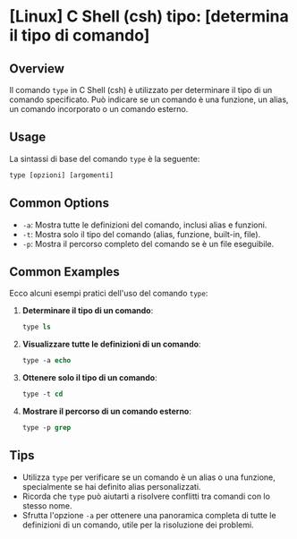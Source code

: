 # [Linux] C Shell (csh) tipo: [determina il tipo di comando]

## Overview
Il comando `type` in C Shell (csh) è utilizzato per determinare il tipo di un comando specificato. Può indicare se un comando è una funzione, un alias, un comando incorporato o un comando esterno.

## Usage
La sintassi di base del comando `type` è la seguente:

```csh
type [opzioni] [argomenti]
```

## Common Options
- `-a`: Mostra tutte le definizioni del comando, inclusi alias e funzioni.
- `-t`: Mostra solo il tipo del comando (alias, funzione, built-in, file).
- `-p`: Mostra il percorso completo del comando se è un file eseguibile.

## Common Examples
Ecco alcuni esempi pratici dell'uso del comando `type`:

1. **Determinare il tipo di un comando**:
   ```csh
   type ls
   ```

2. **Visualizzare tutte le definizioni di un comando**:
   ```csh
   type -a echo
   ```

3. **Ottenere solo il tipo di un comando**:
   ```csh
   type -t cd
   ```

4. **Mostrare il percorso di un comando esterno**:
   ```csh
   type -p grep
   ```

## Tips
- Utilizza `type` per verificare se un comando è un alias o una funzione, specialmente se hai definito alias personalizzati.
- Ricorda che `type` può aiutarti a risolvere conflitti tra comandi con lo stesso nome.
- Sfrutta l'opzione `-a` per ottenere una panoramica completa di tutte le definizioni di un comando, utile per la risoluzione dei problemi.